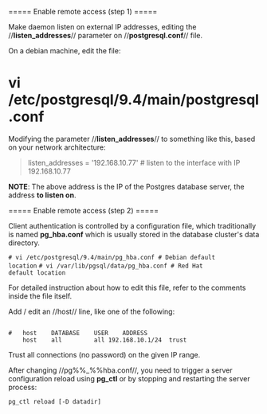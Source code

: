 
===== Enable remote access (step 1) =====

Make daemon listen on external IP addresses, editing the //**listen_addresses**// parameter on //**postgresql.conf**// file.

On a debian machine, edit the file:

  # vi /etc/postgresql/9.4/main/postgresql.conf

Modifying the parameter //**listen_addresses**// to something like this, based on your network architecture:

> listen_addresses = '192.168.10.77' # listen to the interface with IP 192.168.10.77

**NOTE**: The above address is the IP of the Postgres database server, the address __to listen on__.

===== Enable remote access (step 2) =====

Client authentication is controlled by a configuration file, which traditionally is named **pg_hba.conf** which is usually stored in the database cluster's data directory.

<code># vi /etc/postgresql/9.4/main/pg_hba.conf # Debian default location</code>
<code># vi /var/lib/pgsql/data/pg_hba.conf # Red Hat default location</code>

For detailed instruction about how to edit this file, refer to the comments inside the file itself. 

Add / edit an //host// line, like one of the following:

<code>
#	host	DATABASE	USER	ADDRESS
	host	all  		all	192.168.10.1/24  trust
</code>

Trust all connections (no password) on the given IP range.


After changing //pg%%_%%hba.conf//, you need to trigger a server configuration reload using **pg_ctl** or by stopping and restarting the server process:

<code>pg_ctl reload [-D datadir]</code>
